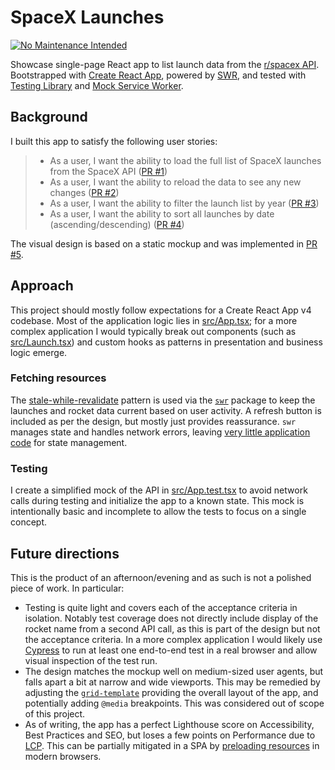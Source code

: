 # SpaceX Launches

[![No Maintenance Intended](http://unmaintained.tech/badge.svg)](http://unmaintained.tech/)

Showcase single-page React app to list launch data from the [r/spacex API](https://github.com/r-spacex/SpaceX-API). Bootstrapped with [Create React App](https://github.com/facebook/create-react-app), powered by [SWR](https://swr.vercel.app/), and tested with [Testing Library](https://testing-library.com/) and [Mock Service Worker](https://mswjs.io/).

## Background

I built this app to satisfy the following user stories:

> - As a user, I want the ability to load the full list of SpaceX launches from the SpaceX API ([PR #1](https://github.com/DavidJones418/cra-rockets/pull/1/files))
> - As a user, I want the ability to reload the data to see any new changes ([PR #2](https://github.com/DavidJones418/cra-rockets/pull/2/files))
> - As a user, I want the ability to filter the launch list by year ([PR #3](https://github.com/DavidJones418/cra-rockets/pull/3/files))
> - As a user, I want the ability to sort all launches by date (ascending/descending) ([PR #4](https://github.com/DavidJones418/cra-rockets/pull/4/files))

The visual design is based on a static mockup and was implemented in [PR #5](https://github.com/DavidJones418/cra-rockets/pull/5).

## Approach

This project should mostly follow expectations for a Create React App v4 codebase. Most of the application logic lies in [src/App.tsx](src/App.tsx); for a more complex application I would typically break out components (such as [src/Launch.tsx](src/Launch.tsx)) and custom hooks as patterns in presentation and business logic emerge.

### Fetching resources

The [stale-while-revalidate](https://tools.ietf.org/html/rfc5861#section-3) pattern is used via the [`swr`](https://www.npmjs.com/package/swr) package to keep the launches and rocket data current based on user activity. A refresh button is included as per the design, but mostly just provides reassurance. `swr` manages state and handles network errors, leaving [very little application code](src/App.tsx#L12-L20) for state management.

### Testing

I create a simplified mock of the API in [src/App.test.tsx](src/App.test.tsx#L15) to avoid network calls during testing and initialize the app to a known state. This mock is intentionally basic and incomplete to allow the tests to focus on a single concept.

## Future directions

This is the product of an afternoon/evening and as such is not a polished piece of work. In particular:

- Testing is quite light and covers each of the acceptance criteria in isolation. Notably test coverage does not directly include display of the rocket name from a second API call, as this is part of the design but not the acceptance criteria. In a more complex application I would likely use [Cypress](https://www.cypress.io/) to run at least one end-to-end test in a real browser and allow visual inspection of the test run.
- The design matches the mockup well on medium-sized user agents, but falls apart a bit at narrow and wide viewports. This may be remedied by adjusting the [`grid-template`](/src/App.module.css#L6-L9) providing the overall layout of the app, and potentially adding `@media` breakpoints. This was considered out of scope of this project.
- As of writing, the app has a perfect Lighthouse score on Accessibility, Best Practices and SEO, but loses a few points on Performance due to [LCP](https://web.dev/lighthouse-largest-contentful-paint/). This can be partially mitigated in a SPA by [preloading resources](https://developer.mozilla.org/en-US/docs/Web/HTML/Preloading_content) in modern browsers.
